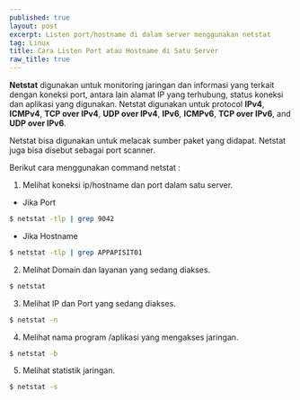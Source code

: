 ```yaml
---
published: true
layout: post
excerpt: Listen port/hostname di dalam server menggunakan netstat
tag: Linux
title: Cara Listen Port atau Hostname di Satu Server
raw_title: true
---
```

**Netstat** digunakan untuk monitoring jaringan dan informasi yang terkait dengan koneksi port, antara lain alamat IP yang terhubung, status koneksi dan aplikasi yang digunakan. Netstat digunakan untuk protocol **IPv4**, **ICMPv4**, **TCP over IPv4**, **UDP over IPv4**, **IPv6**, **ICMPv6**, **TCP over IPv6**, and **UDP over IPv6**.

Netstat bisa digunakan untuk melacak sumber paket yang didapat. Netstat juga bisa disebut sebagai port scanner.

Berikut cara menggunakan command netstat :

1. Melihat koneksi ip/hostname dan port dalam satu server.
* Jika Port
```sh
$ netstat -tlp | grep 9042
```
* Jika Hostname
```sh
$ netstat -tlp | grep APPAPISIT01
```

2. Melihat Domain dan layanan yang sedang diakses.
```sh
$ netstat
```

3. Melihat IP dan Port yang sedang diakses.
```sh
$ netstat -n
```

4. Melihat nama program /aplikasi yang mengakses jaringan.
```sh
$ netstat -b
```

5. Melihat statistik jaringan.
```sh
$ netstat -s
```